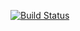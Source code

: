 [![Build Status](https://travis-ci.org/zyvas/node-connect-time.svg?branch=develop)](https://travis-ci.org/zyvas/node-connect-time)
